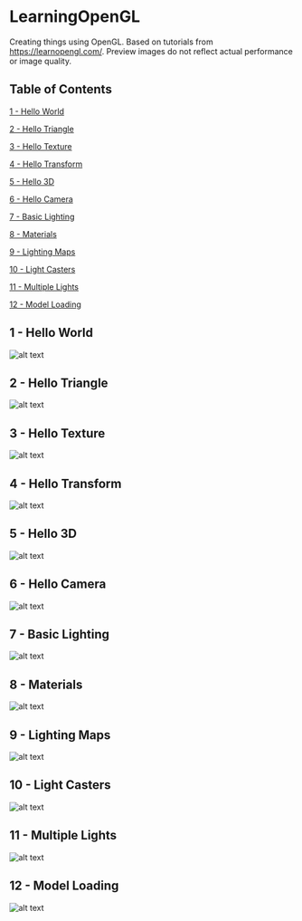 # LearningOpenGL
Creating things using OpenGL. Based on tutorials from <a>https://learnopengl.com/</a>. Preview images do not reflect actual performance or image quality.

## Table of Contents  
[1 - Hello World](#1---hello-world)
<a name="1 - Hello World"/>

[2 - Hello Triangle](#2---hello-triangle)
<a name="2 - Hello Triangle"/>

[3 - Hello Texture](#3---hello-texture)
<a name="3 - Hello Texture"/>

[4 - Hello Transform](#4---hello-transform)
<a name="4 - Hello Transform"/>

[5 - Hello 3D](#5---hello-3d)
<a name="5 - Hello 3D"/>

[6 - Hello Camera](#6---hello-camera)
<a name="6 - Hello Camera"/>

[7 - Basic Lighting](#7---basic-lighting)
<a name="7 - Basic Lighting"/>

[8 - Materials](#8---materials)
<a name="8 - Materials"/>

[9 - Lighting Maps](#9---lighting-maps)
<a name="9 - Lighting Maps"/>

[10 - Light Casters](#10---light-casters)
<a name="10 - Light Casters"/>

[11 - Multiple Lights](#11---multiple-lights)
<a name="11 - Multiple Lights"/>

[12 - Model Loading](#12---model-loading)
<a name="12 - Model Loading"/>

## 1 - Hello World
![alt text](Images/1-HelloWindow.png "Hello Window")

## 2 - Hello Triangle
![alt text](Images/2-HelloTriangle.gif "Hello Triangle, and more...")

## 3 - Hello Texture
![alt text](Images/3-HelloTexture.png "Hello Texture")

## 4 - Hello Transform
![alt text](Images/4-HelloTransformations.gif "Hello Transform")

## 5 - Hello 3D
![alt text](Images/5-Hello3D.gif "Hello 3D")

## 6 - Hello Camera
![alt text](Images/6-HelloCamera.gif "Hello Camera")

## 7 - Basic Lighting
![alt text](Images/7-BasicLighting.gif "Basic Lighting")

## 8 - Materials
![alt text](Images/8-Materials.gif "Materials")

## 9 - Lighting Maps
![alt text](Images/9-LightingMaps.gif "Lighting Maps")

## 10 - Light Casters
![alt text](Images/10-LightCasters.png "Light Casters")

## 11 - Multiple Lights
![alt text](Images/11-MultipleLights.png "Multiple Lights")

## 12 - Model Loading
![alt text](Images/12-ModelLoading.gif "Model Loading")
